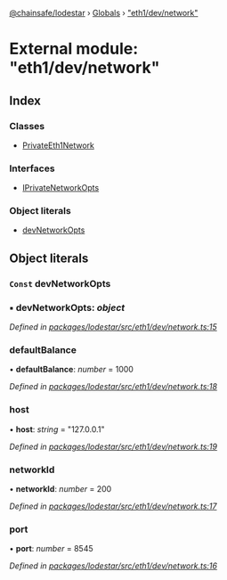[@chainsafe/lodestar](../README.md) › [Globals](../globals.md) › ["eth1/dev/network"](_eth1_dev_network_.md)

# External module: "eth1/dev/network"

## Index

### Classes

* [PrivateEth1Network](../classes/_eth1_dev_network_.privateeth1network.md)

### Interfaces

* [IPrivateNetworkOpts](../interfaces/_eth1_dev_network_.iprivatenetworkopts.md)

### Object literals

* [devNetworkOpts](_eth1_dev_network_.md#const-devnetworkopts)

## Object literals

### `Const` devNetworkOpts

### ▪ **devNetworkOpts**: *object*

*Defined in [packages/lodestar/src/eth1/dev/network.ts:15](https://github.com/ChainSafe/lodestar/blob/c806550/packages/lodestar/src/eth1/dev/network.ts#L15)*

###  defaultBalance

• **defaultBalance**: *number* = 1000

*Defined in [packages/lodestar/src/eth1/dev/network.ts:18](https://github.com/ChainSafe/lodestar/blob/c806550/packages/lodestar/src/eth1/dev/network.ts#L18)*

###  host

• **host**: *string* = "127.0.0.1"

*Defined in [packages/lodestar/src/eth1/dev/network.ts:19](https://github.com/ChainSafe/lodestar/blob/c806550/packages/lodestar/src/eth1/dev/network.ts#L19)*

###  networkId

• **networkId**: *number* = 200

*Defined in [packages/lodestar/src/eth1/dev/network.ts:17](https://github.com/ChainSafe/lodestar/blob/c806550/packages/lodestar/src/eth1/dev/network.ts#L17)*

###  port

• **port**: *number* = 8545

*Defined in [packages/lodestar/src/eth1/dev/network.ts:16](https://github.com/ChainSafe/lodestar/blob/c806550/packages/lodestar/src/eth1/dev/network.ts#L16)*
